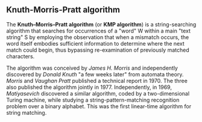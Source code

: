 ## Knuth-Morris-Pratt algorithm

The **Knuth–Morris–Pratt algorithm** (or **KMP algorithm**) is a string-searching
algorithm that searches for occurrences of a "word" W within a main "text string" S
by employing the observation that when a mismatch occurs, the word itself embodies
sufficient information to determine where the next match could begin, thus bypassing
re-examination of previously matched characters.

The algorithm was conceived by _James H. Morris_ and independently discovered
by _Donald Knuth_ "a few weeks later" from automata theory.
_Morris_ and _Vaughan Pratt_ published a technical report in 1970.
The three also published the algorithm jointly in 1977.
Independently, in 1969, _Matiyasevich_ discovered a similar algorithm, coded by a
two-dimensional Turing machine, while studying a string-pattern-matching
recognition problem over a binary alphabet.
This was the first linear-time algorithm for string matching.
